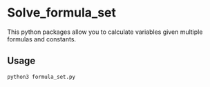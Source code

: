 # Solve_formula_set
  This python packages allow you to calculate variables given multiple formulas and constants.
## Usage
  ```console
  python3 formula_set.py
  ```
